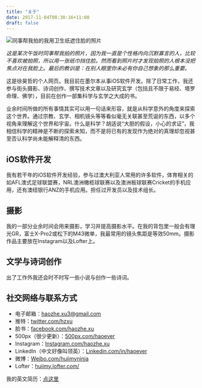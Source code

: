 ```yaml
---
title: "关于"
date: 2017-11-04T08:30:16+11:00
draft: false
---
```


![同事帮我拍的我用卫生纸遮住脸的照片][about_cover]

_这是某次午饭时同事帮我拍的照片，因为我一直是个性格内向沉默寡言的人，比较不喜欢被拍照，所以用一张纸巾挡住脸。然而看到照片时才发现拍照的人根本没把焦点对在我脸上。最后的教训是：在别人眼里你未必有你自己想象的那么重要。_

这是徐昊哲的个人网页。我目前在墨尔本从事iOS软件开发。除了日常工作，我还参与街头摄影、诗词创作、撰写技术文章以及研究玄学（包括且不限于易经、塔罗命理、佛学），目前在创作一部集科学与玄学之大成的书。

业余时间所做的所有事情其实可以用一句话来形容，就是从科学意外的角度来探索这个世界。通过宗教、玄学、相机镜头等等看似毫无关联甚至荒诞的东西，以多个视角来理解这个世界和宇宙。什么是科学？胡适说“大胆的假设，小心的求证”，我相信科学的精神是不断的探索未知，而不是将已有的发现作为绝对的真理却忽视甚至否认科学尚未能解释清的东西。

## iOS软件开发

我有若干年的iOS软件开发经验，参与过澳大利亚人常用的许多软件，体育相关的如AFL澳式足球联盟赛，NRL澳洲橄榄球联赛以及澳洲板球联赛Cricket的手机应用，还有澳纽银行ANZ的手机应用。担任过开发员以及技术组长。

## 摄影

我的一部分业余时间会用来摄影，学习并提高摄影水平。在我的背包里一般会有理光GR，富士X-Pro2或松下的M43微单，我最常用的镜头焦距是等效50mm。摄影作品主要放在Instagram以及Lofter上。

## 文学与诗词创作

出了工作外我还会时不时写一些小说与创作一些诗词。

## 社交网络与联系方式

- 电子邮箱：[haozhe.xu3@gmail.com](mailto:haozhe.xu3@gmail.com)
- 推特：[twitter.com/hzxu](twitter.com/hzxu)
- 脸书：[facebook.com/haozhe.xu](facebook.com/haozhe.xu)
- 500px（很少更新）：[500px.com/haoever](500px.com/haoever)
- Instagram：[Instagram.com/haozhe.xu](Instagram.com/haozhe.xu)
- LinkedIn（中文好像叫领英）：[Linkedin.com/in/haoever](Linkedin.com/in/haoever)
- 微博：[Weibo.com/huiimyninja](Weibo.com/huiimyninja)
- Lofter：[huiimy.lofter.com/](http://huiimy.lofter.com/)

我的英文简历：[点这里][resume]

[about_cover]: /images/about_cover.jpg
[resume]: /docs/resume.pdf

